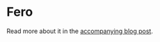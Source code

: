 # Fero

Read more about it in the [accompanying blog post](https://blog.debjit.dev/building-fero-an-autonomous-fire-extinguishing-bot).
